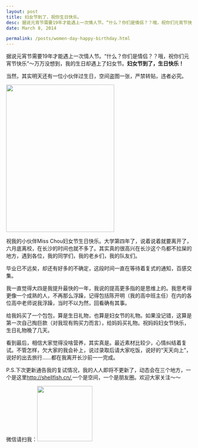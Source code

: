```yaml
---
layout: post
title: 妇女节到了，祝你生日快乐。
desc: 据说元宵节需要19年才能遇上一次情人节。“什么？你们是情侣？？哦，祝你们元宵节快乐”～万万没想到，我的生日却遇上了妇女节。<strong>妇女节到了，生日快乐！</strong>
date: March 8, 2014

permalink: /posts/women-day-happy-birthday.html
---
```

据说元宵节需要19年才能遇上一次情人节。“什么？你们是情侣？？哦，祝你们元宵节快乐”～万万没想到，我的生日却遇上了妇女节。<strong>妇女节到了，生日快乐！</strong>

当然，其实明天还有一位小伙伴过生日，空间盗图一张，严禁转贴，违者必究。

<img src="http://shellfish.cn/img/chou.jpeg"  width="293" height="400"/>

祝我的小伙伴Miss Chou妇女节生日快乐。大学第四年了，说着说着就要离开了，六月底离校，在长沙的时间也就不多了。其实真的很高兴在长沙这个鸟都不拉屎的地方，遇到各位，我的同学们，我的老乡们，我的队友们。

毕业已不远矣，却还有好多的不确定，这段时间一直在等待着复式的通知，百感交集。

我一直觉得大四是我提升最快的一年，我说的提高更多指的是思维上的。我思考得更像一个成熟的人，不再那么浮躁，记得包括陈开明（我的高中班主任）在内的各位高中老师说我浮躁，当时不以为然，回看确有其事。

给我妈买了一个包包，算是生日礼物，也算是妇女节的礼物。如果没记错，这算是第一次自己掏巨款（对我现有购买力而言），给妈妈买礼物。祝妈妈妇女节快乐，生日礼物晚了几天。

看到最后，相信大家觉得没啥营养，其实真是。最近素材比较少，心情纠结着复试。不管怎样，欠大家的我会补上，说过录取后请大家吃饭，说好的“天天向上”，说好的出去旅行……都在我离开长沙前一一完成。

P.S.下次更新通告我的复试情况，我的人人即将不更新了，动态会在三个地方，一个是这里<http://shellfish.cn/>,一个是空间，一个是朋友圈。欢迎大家关注～～

微信请扫我：<img src="http://shellfish.cn/img/WeChat.jpg"  width="150" height="150"/>
